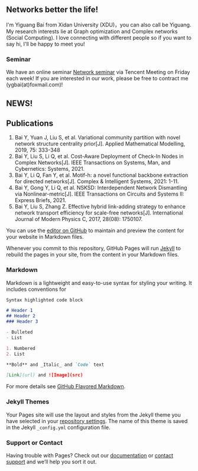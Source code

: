 ## Networks better the life! 

I'm Yiguang Bai from Xidan University (XDU)，you can also call be Yiguang. My research interests lie at Graph optimization and Complex networks (Social Computing). I love connecting with different people so if you want to say hi, I'll be happy to meet you! 

### Seminar

We have an online seminar [Network seminar](https://yi-guang.github.io/github.io/XD-OPTNS-Seminar) via Tencent Meeting on Friday each week! If you are interested in our work, please be free to contract me (ygbai(at)foxmail.com)!

## NEWS!

## Publications
1. Bai Y, Yuan J, Liu S, et al. Variational community partition with novel network structure centrality prior[J]. Applied Mathematical Modelling, 2019, 75: 333-348
2. Bai Y, Liu S, Li Q, et al. Cost-Aware Deployment of Check-In Nodes in Complex Networks[J]. IEEE Transactions on Systems, Man, and Cybernetics: Systems, 2021.
3. Bai Y, Li Q, Fan Y, et al. Motif-h: a novel functional backbone extraction for directed networks[J]. Complex & Intelligent Systems, 2021: 1-11.
4. Bai Y, Gong Y, Li Q, et al. NSKSD: Interdependent Network Dismantling via Nonlinear-metric[J]. IEEE Transactions on Circuits and Systems II: Express Briefs, 2021.
5. Bai Y, Liu S, Zhang Z. Effective hybrid link-adding strategy to enhance network transport efficiency for scale-free networks[J]. International Journal of Modern Physics C, 2017, 28(08): 1750107.

You can use the [editor on GitHub](https://github.com/Yi-Guang/github.io/edit/gh-pages/index.md) to maintain and preview the content for your website in Markdown files.

Whenever you commit to this repository, GitHub Pages will run [Jekyll](https://jekyllrb.com/) to rebuild the pages in your site, from the content in your Markdown files.

### Markdown

Markdown is a lightweight and easy-to-use syntax for styling your writing. It includes conventions for

```markdown
Syntax highlighted code block

# Header 1
## Header 2
### Header 3

- Bulleted
- List

1. Numbered
2. List

**Bold** and _Italic_ and `Code` text

[Link](url) and ![Image](src)
```

For more details see [GitHub Flavored Markdown](https://guides.github.com/features/mastering-markdown/).

### Jekyll Themes

Your Pages site will use the layout and styles from the Jekyll theme you have selected in your [repository settings](https://github.com/Yi-Guang/github.io/settings/pages). The name of this theme is saved in the Jekyll `_config.yml` configuration file.

### Support or Contact

Having trouble with Pages? Check out our [documentation](https://docs.github.com/categories/github-pages-basics/) or [contact support](https://support.github.com/contact) and we’ll help you sort it out.
